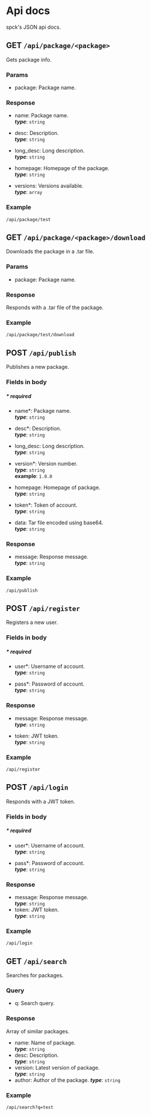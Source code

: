 # Api docs
spck's JSON api docs.

## GET `/api/package/<package>`
Gets package info.

### Params
- package: Package name.

### Response
- name: Package name.  
***type***: `string`

- desc: Description.  
***type***: `string`

- long_desc: Long description.  
***type***: `string`

- homepage: Homepage of the package.  
***type***: `string`

- versions: Versions available.  
***type***: `array`

### Example
`/api/package/test`

## GET `/api/package/<package>/download`
Downloads the package in a .tar file.

### Params
- package: Package name.

### Response
Responds with a .tar file of the package.

### Example
`/api/package/test/download`

## POST `/api/publish`
Publishes a new package.

### Fields in body
##### \* required
- name*: Package name.  
***type***: `string`

- desc*: Description.  
***type***: `string`

- long_desc: Long description.  
***type***: `string`

- version*: Version number.  
***type***: `string`  
**example**: `1.0.0`

- homepage: Homepage of package.  
***type***: `string`

- token*: Token of account.  
***type***: `string`

- data: Tar file encoded using base64.   
***type***: `string`

### Response
- message: Response message.  
***type***: `string`

### Example
`/api/publish`

## POST `/api/register`
Registers a new user.

### Fields in body
##### \* required
- user*: Username of account.  
***type***: `string`

- pass*: Password of account.  
***type***: `string`

### Response
- message: Response message.  
***type***: `string`

- token: JWT token.  
***type***: `string`

### Example
`/api/register`

## POST `/api/login`
Responds with a JWT token.

### Fields in body
##### \* required
- user*: Username of account.  
***type***: `string`

- pass*: Password of account.  
***type***: `string`

### Response
- message: Response message.  
***type***: `string`
- token: JWT token.  
***type***: `string`

### Example
`/api/login`

## GET `/api/search`
Searches for packages.

### Query
- q: Search query.

### Response
Array of similar packages.
- name: Name of package.  
***type***: `string`
- desc: Description.  
***type***: `string`
- version: Latest version of package.  
***type***: `string`
- author: Author of the package.
***type***: `string`

### Example
`/api/search?q=test`
